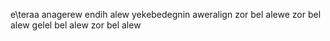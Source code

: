 e\teraa anagerew endih alew yekebedegnin aweralign zor bel alewe zor bel alew gelel bel alew zor bel alew 
